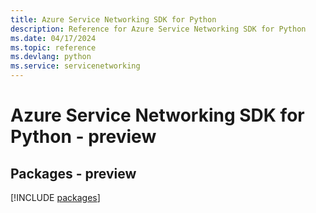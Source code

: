 ```yaml
---
title: Azure Service Networking SDK for Python
description: Reference for Azure Service Networking SDK for Python
ms.date: 04/17/2024
ms.topic: reference
ms.devlang: python
ms.service: servicenetworking
---
```

# Azure Service Networking SDK for Python - preview
## Packages - preview
[!INCLUDE [packages](service-networking-index.md)]